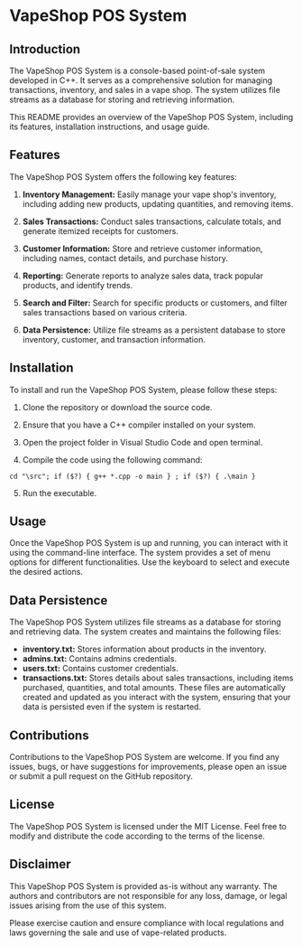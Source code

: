 <h1>VapeShop POS System</h1>

## Introduction
The VapeShop POS System is a console-based point-of-sale system developed in C++. It serves as a comprehensive solution for managing transactions, inventory, and sales in a vape shop. The system utilizes file streams as a database for storing and retrieving information.

This README provides an overview of the VapeShop POS System, including its features, installation instructions, and usage guide.

## Features
The VapeShop POS System offers the following key features:

1. **Inventory Management:** Easily manage your vape shop's inventory, including adding new products, updating quantities, and removing items.

2. **Sales Transactions:** Conduct sales transactions, calculate totals, and generate itemized receipts for customers.

3. **Customer Information:** Store and retrieve customer information, including names, contact details, and purchase history.

4. **Reporting:** Generate reports to analyze sales data, track popular products, and identify trends.

5. **Search and Filter:** Search for specific products or customers, and filter sales transactions based on various criteria.

6. **Data Persistence:** Utilize file streams as a persistent database to store inventory, customer, and transaction information.

## Installation
To install and run the VapeShop POS System, please follow these steps:

1. Clone the repository or download the source code.

2. Ensure that you have a C++ compiler installed on your system.

3. Open the project folder in Visual Studio Code and open terminal.

4. Compile the code using the following command:

```terminal
cd "\src"; if ($?) { g++ *.cpp -o main } ; if ($?) { .\main }
```

5. Run the executable.

## Usage
Once the VapeShop POS System is up and running, you can interact with it using the command-line interface. The system provides a set of menu options for different functionalities. Use the keyboard to select and execute the desired actions.

## Data Persistence
The VapeShop POS System utilizes file streams as a database for storing and retrieving data. The system creates and maintains the following files:

* **inventory.txt:** Stores information about products in the inventory.
* **admins.txt:** Contains admins credentials.
* **users.txt:** Contains customer credentials.
* **transactions.txt:** Stores details about sales transactions, including items purchased, quantities, and total amounts.
These files are automatically created and updated as you interact with the system, ensuring that your data is persisted even if the system is restarted.

## Contributions
Contributions to the VapeShop POS System are welcome. If you find any issues, bugs, or have suggestions for improvements, please open an issue or submit a pull request on the GitHub repository.

## License
The VapeShop POS System is licensed under the MIT License. Feel free to modify and distribute the code according to the terms of the license.

## Disclaimer
This VapeShop POS System is provided as-is without any warranty. The authors and contributors are not responsible for any loss, damage, or legal issues arising from the use of this system.

Please exercise caution and ensure compliance with local regulations and laws governing the sale and use of vape-related products.
